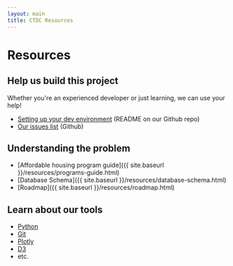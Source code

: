 ```yaml
---
layout: main
title: CTDC Resources
---
```


# Resources

## Help us build this project
Whether you're an experienced developer or just learning, we can use your help!

* [Setting up your dev environment](https://github.com/codefordc/housing-preservation) (README on our Github repo)
* [Our issues list](https://github.com/codefordc/housing-preservation/issues) (Github)

## Understanding the problem

* [Affordable housing program guide]({{ site.baseurl }}/resources/programs-guide.html)
* [Database Schema]({{ site.baseurl }}/resources/database-schema.html)
* [Roadmap]({{ site.baseurl }}/resources/roadmap.html)

## Learn about our tools

* [Python](#)
* [Git](#)
* [Plotly](#)
* [D3](#)
* etc.